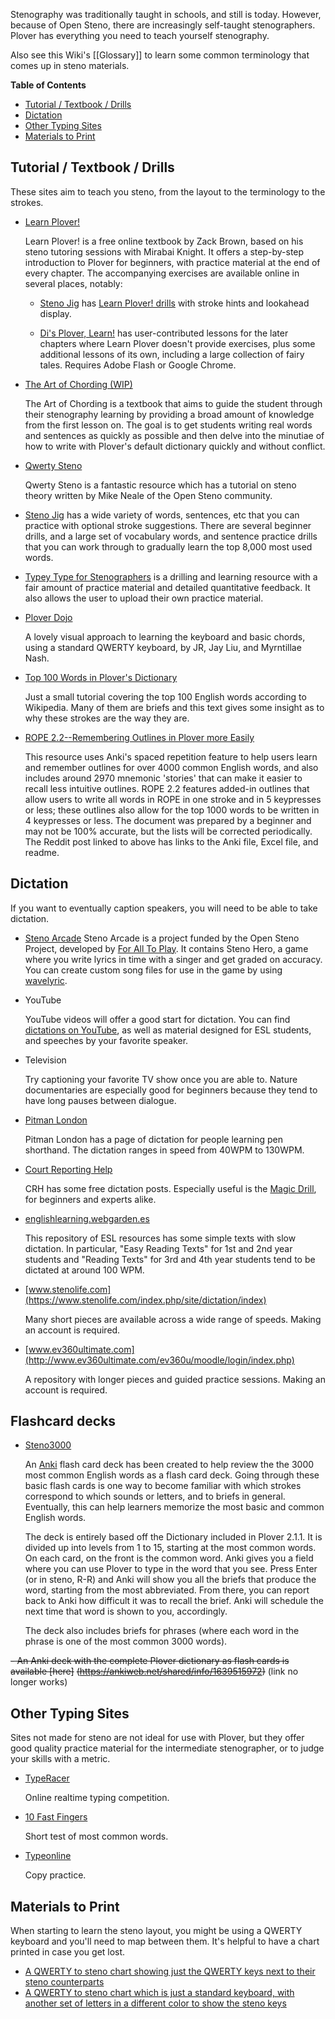 Stenography was traditionally taught in schools, and still is today. However, because of Open Steno, there are increasingly self-taught stenographers. Plover has everything you need to teach yourself stenography.

Also see this Wiki's [[Glossary]] to learn some common terminology that comes up in steno materials.

<!-- START doctoc generated TOC please keep comment here to allow auto update -->
<!-- DON'T EDIT THIS SECTION, INSTEAD RE-RUN doctoc TO UPDATE -->
**Table of Contents**

- [Tutorial / Textbook / Drills](#tutorial--textbook--drills)
- [Dictation](#dictation)
- [Other Typing Sites](#other-typing-sites)
- [Materials to Print](#materials-to-print)

<!-- END doctoc generated TOC please keep comment here to allow auto update -->

## Tutorial / Textbook / Drills

These sites aim to teach you steno, from the layout to the terminology to the strokes.

- [Learn Plover!](https://sites.google.com/site/ploverdoc/home)

    Learn Plover! is a free online textbook by Zack Brown, based on his steno tutoring sessions with Mirabai Knight. It offers a step-by-step introduction to Plover for beginners, with practice material at the end of every chapter. The accompanying exercises are available online in several places, notably:

    * [Steno Jig](https://joshuagrams.github.io/steno-jig/) has [Learn Plover! drills](https://joshuagrams.github.io/steno-jig/learn-plover.html) with stroke hints and lookahead display.

    * [Di's Plover, Learn!](http://didoesdigital.com/plover/learn/) has user-contributed lessons for the later chapters where Learn Plover doesn't provide exercises, plus some additional lessons of its own, including a large collection of fairy tales. Requires Adobe Flash or Google Chrome.

- [The Art of Chording (WIP)](https://www.artofchording.com/)

    The Art of Chording is a textbook that aims to guide the student through their stenography learning by providing a broad amount of knowledge from the first lesson on. The goal is to get students writing real words and sentences as quickly as possible and then delve into the minutiae of how to write with Plover's default dictionary quickly and without conflict.

- [Qwerty Steno](http://qwertysteno.com/Home/)

    Qwerty Steno is a fantastic resource which has a tutorial on steno theory written by Mike Neale of the Open Steno community.

- [Steno Jig](https://joshuagrams.github.io/steno-jig/) has a wide variety of words, sentences, etc that you can practice with optional stroke suggestions. There are several beginner drills, and a large set of vocabulary words, and sentence practice drills that you can work through to gradually learn the top 8,000 most used words.

- [Typey Type for Stenographers](https://didoesdigital.com/typey-type/) is a drilling and learning resource with a fair amount of practice material and detailed quantitative feedback. It also allows the user to upload their own practice material.

- [Plover Dojo](http://ploverdojo.appspot.com/)

    A lovely visual approach to learning the keyboard and basic chords, using a standard QWERTY keyboard, by JR, Jay Liu, and Myrntillae Nash.

- [Top 100 Words in Plover's Dictionary](https://github.com/openstenoproject/plover/wiki/Top-100-English-Words-in-Plover's-Dictionary)

    Just a small tutorial covering the top 100 English words according to Wikipedia. Many of them are briefs and this text gives some insight as to why these strokes are the way they are.

- [ROPE 2.2--Remembering Outlines in Plover more Easily](https://www.reddit.com/r/Plover/comments/ads6yg/rope_22_remembering_outlines_in_plover_more/)

   This resource uses Anki's spaced repetition feature to help users learn and remember outlines for over 4000 common English words, and also includes around 2970 mnemonic 'stories' that can make it easier to recall less intuitive outlines. ROPE 2.2 features added-in outlines that allow users to write all words in ROPE in one stroke and in 5 keypresses or less; these outlines also allow for the top 1000 words to be written in 4 keypresses or less. The document was prepared by a beginner and may not be 100% accurate, but the lists will be corrected periodically. The Reddit post linked to above has links to the Anki file, Excel file, and readme.


## Dictation

If you want to eventually caption speakers, you will need to be able to take dictation.

- [Steno Arcade](http://store.steampowered.com/app/449000/)
   Steno Arcade is a project funded by the Open Steno Project, developed by [For All To Play](http://www.foralltoplay.com/). It contains Steno Hero, a game where you write lyrics in time with a singer and get graded on accuracy. You can create custom song files for use in the game by using [wavelyric](http://timothyaveni.com/wavelyric/).

- YouTube

   YouTube videos will offer a good start for dictation. You can find [dictations on YouTube](http://www.stenotube.com/category/5/Practice+Dictation), as well as material designed for ESL students, and speeches by your favorite speaker.
- Television

   Try captioning your favorite TV show once you are able to. Nature documentaries are especially good for beginners because they tend to have long pauses between dialogue.
- [Pitman London](http://www.pitmanlondon.co.uk/shorthandspeed/)

   Pitman London has a page of dictation for people learning pen shorthand. The dictation ranges in speed from 40WPM to 130WPM.
- [Court Reporting Help](http://courtreportinghelp.com/)

   CRH has some free dictation posts. Especially useful is the [Magic Drill](http://courtreportinghelp.com/2016/01/02/magic-drills-free-audio-speed-drills/), for beginners and experts alike.
- [englishlearning.webgarden.es](http://englishlearning.webgarden.es/menu/1st-and-2nd-eso-year/easy-reading-texts)

   This repository of ESL resources has some simple texts with slow dictation. In particular, "Easy Reading Texts" for 1st and 2nd year students and "Reading Texts" for 3rd and 4th year students tend to be dictated at around 100 WPM.

- [www.stenolife.com](https://www.stenolife.com/index.php/site/dictation/index)

   Many short pieces are available across a wide range of speeds. Making an account is required.

- [www.ev360ultimate.com](http://www.ev360ultimate.com/ev360u/moodle/login/index.php)

   A repository with longer pieces and guided practice sessions. Making an account is required.

## Flashcard decks


- [Steno3000](http://stenoknight.com/w/images/Steno3000.anki)

    An [Anki](http://ankisrs.net/) flash card deck has been created to help review the the 3000 most common English words as a flash card deck. Going through these basic flash cards is one way to become familiar with which strokes correspond to which sounds or letters, and to briefs in general. Eventually, this can help learners memorize the most basic and common English words.

    The deck is entirely based off the Dictionary included in Plover 2.1.1. It is divided up into levels from 1 to 15, starting at the most common words. On each card, on the front is the common word. Anki gives you a field where you can use Plover to type in the word that you see. Press Enter (or in steno, R-R) and Anki will show you all the briefs that produce the word, starting from the most abbreviated. From there, you can report back to Anki how difficult it was to recall the brief. Anki will schedule the next time that word is shown to you, accordingly.

    The deck also includes briefs for phrases (where each word in the phrase is one of the most common 3000 words).

~~- An Anki deck with the complete Plover dictionary as flash cards is available [here]~~
~~(https://ankiweb.net/shared/info/1639515972)~~ (link no longer works)


## Other Typing Sites

Sites not made for steno are not ideal for use with Plover, but they offer good quality practice material for the intermediate stenographer, or to judge your skills with a metric.

- [TypeRacer](http://typeracer.com)

    Online realtime typing competition.
- [10 Fast Fingers](https://10fastfingers.com/typing-test/english)

    Short test of most common words.
- [Typeonline](http://www.typeonline.co.uk/copypractice.php)

    Copy practice.

## Materials to Print

When starting to learn the steno layout, you might be using a QWERTY keyboard and you'll need to map between them. It's helpful to have a chart printed in case you get lost.

- [A QWERTY to steno chart showing just the QWERTY keys next to their steno counterparts](https://lh3.googleusercontent.com/-w2QPSfUjHo8/V18o1J9cZNI/AAAAAAAAA-s/qPYSz2XkJhoLARsznLA_rMAq26i_G6oPgCLcB/s1600/US.png)
- [A QWERTY to steno chart which is just a standard keyboard, with another set of letters in a different color to show the steno keys](http://i.imgur.com/qIh1iJ0.png)